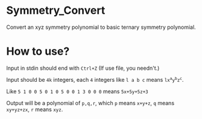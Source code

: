 # Symmetry_Convert
Convert an xyz symmetry polynomial to basic ternary symmetry polynomial.

# How to use?
Input in stdin should end with `Ctrl+Z` (If use file, you needn't.)

Input should be `4k` integers, each `4` integers like `l a b c` means <code>lx<sup>a</sup>y<sup>b</sup>z<sup>c</sup></code>.

Like `5 1 0 0 5 0 1 0 5 0 0 1 3 0 0 0` means `5x+5y+5z+3`

Output will be a polynomial of `p,q,r`, which `p` means `x+y+z`, `q` means `xy+yz+zx`, `r` means `xyz`.

